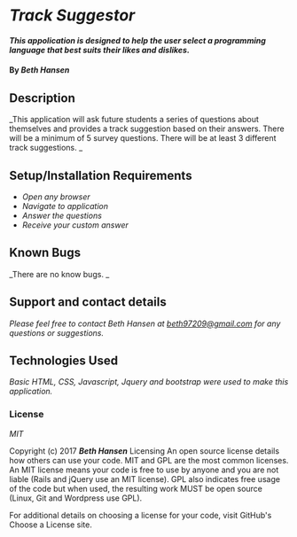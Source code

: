 # _Track Suggestor_

#### _This appolication is designed to help the user select a programming language that best suits their likes and dislikes._

#### By _**Beth Hansen**_

## Description

_This application will ask future students a series of questions about themselves and provides a track suggestion based on their answers. There will be a minimum of 5 survey questions. There will be at least 3 different track suggestions. _

## Setup/Installation Requirements

* _Open any browser_
* _Navigate  to application_
* _Answer the questions_
* _Receive your custom answer_


## Known Bugs

_There are no know bugs. _

## Support and contact details

_Please feel free to contact Beth Hansen at beth97209@gmail.com for any questions or suggestions._

## Technologies Used

_Basic HTML, CSS, Javascript, Jquery and bootstrap were used to make this application._

### License

*MIT*

Copyright (c) 2017 **_Beth Hansen_**
Licensing
An open source license details how others can use your code. MIT and GPL are the most common licenses. An MIT license means your code is free to use by anyone and you are not liable (Rails and jQuery use an MIT license). GPL also indicates free usage of the code but when used, the resulting work MUST be open source (Linux, Git and Wordpress use GPL).

For additional details on choosing a license for your code, visit GitHub's Choose a License site.
